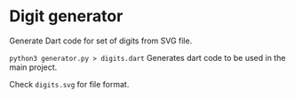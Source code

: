 # Digit generator

Generate Dart code for set of digits from SVG file.

`python3 generator.py > digits.dart` 
Generates dart code to be used in the main project.

Check `digits.svg` for file format.